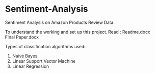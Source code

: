 # Sentiment-Analysis
Sentiment Analysis on Amazon Products Review Data. 

To understand the working and set up this project. 
Read : Readme.docx
       Final Paper.docx
       
Types of classification algorithms used:
1. Naive Bayes
2. Linear Support Vector Machine
3. Linear Regression
